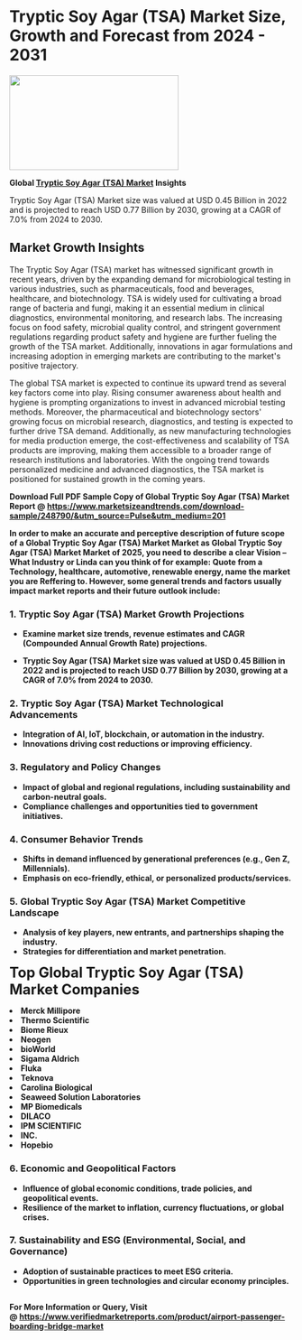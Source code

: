 <H1>Tryptic Soy Agar (TSA) Market Size, Growth and Forecast from 2024 - 2031</H1><img class="aligncenter size-medium wp-image-584254" src="https://thirdeyenews.in/wp-content/uploads/2024/09/Global-Market-Research-300x168.jpeg" alt="" width="300" height="168" /><p><strong>Global&nbsp;<a href="https://www.marketsizeandtrends.com/download-sample/248790/&amp;utm_source=Pulse&amp;utm_medium=201">Tryptic Soy Agar (TSA) Market</a> Insights</strong></p><p>Tryptic Soy Agar (TSA) Market size was valued at USD 0.45 Billion in 2022 and is projected to reach USD 0.77 Billion by 2030, growing at a CAGR of 7.0% from 2024 to 2030.</p><p><h2>Market Growth Insights</h2> <p>The Tryptic Soy Agar (TSA) market has witnessed significant growth in recent years, driven by the expanding demand for microbiological testing in various industries, such as pharmaceuticals, food and beverages, healthcare, and biotechnology. TSA is widely used for cultivating a broad range of bacteria and fungi, making it an essential medium in clinical diagnostics, environmental monitoring, and research labs. The increasing focus on food safety, microbial quality control, and stringent government regulations regarding product safety and hygiene are further fueling the growth of the TSA market. Additionally, innovations in agar formulations and increasing adoption in emerging markets are contributing to the market's positive trajectory.</p> <p><strong></strong></p> <p>The global TSA market is expected to continue its upward trend as several key factors come into play. Rising consumer awareness about health and hygiene is prompting organizations to invest in advanced microbial testing methods. Moreover, the pharmaceutical and biotechnology sectors' growing focus on microbial research, diagnostics, and testing is expected to further drive TSA demand. Additionally, as new manufacturing technologies for media production emerge, the cost-effectiveness and scalability of TSA products are improving, making them accessible to a broader range of research institutions and laboratories. With the ongoing trend towards personalized medicine and advanced diagnostics, the TSA market is positioned for sustained growth in the coming years.</p> <p><strong></p><p><span class=""><strong>Download Full PDF Sample Copy of Global Tryptic Soy Agar (TSA) Market Report</strong> @ <a href="https://www.marketsizeandtrends.com/download-sample/248790/&amp;utm_source=Pulse&amp;utm_medium=201" target="_blank">https://www.marketsizeandtrends.com/download-sample/248790/&amp;utm_source=Pulse&amp;utm_medium=201</a></span></p><p>In order to make an accurate and perceptive description of future scope of a Global&nbsp;Tryptic Soy Agar (TSA) Market Market as Global&nbsp;Tryptic Soy Agar (TSA) Market Market of 2025, you need to describe a clear Vision &ndash; What Industry or Linda can you think of for example: Quote from a Technology, healthcare, automotive, renewable energy, name the market you are Reffering to. However, some general trends and factors usually impact market reports and their future outlook include:</p><h3>1.&nbsp;<strong>Tryptic Soy Agar (TSA) Market Growth Projections</strong></h3><ul><li>Examine market size trends, revenue estimates and CAGR (Compounded Annual Growth Rate) projections.</li><li><p>Tryptic Soy Agar (TSA) Market size was valued at USD 0.45 Billion in 2022 and is projected to reach USD 0.77 Billion by 2030, growing at a CAGR of 7.0% from 2024 to 2030.</p></li></ul><h3>2.&nbsp;<strong>Tryptic Soy Agar (TSA) Market Technological Advancements</strong></h3><ul><li>Integration of AI, IoT, blockchain, or automation in the industry.</li><li>Innovations driving cost reductions or improving efficiency.</li></ul><h3>3.&nbsp;<strong>Regulatory and Policy Changes</strong></h3><ul><li>Impact of global and regional regulations, including sustainability and carbon-neutral goals.</li><li>Compliance challenges and opportunities tied to government initiatives.</li></ul><h3>4.&nbsp;<strong>Consumer Behavior Trends</strong></h3><ul><li>Shifts in demand influenced by generational preferences (e.g., Gen Z, Millennials).</li><li>Emphasis on eco-friendly, ethical, or personalized products/services.</li></ul><h3>5.&nbsp;<strong>Global Tryptic Soy Agar (TSA) Market Competitive Landscape</strong></h3><ul><li>Analysis of key players, new entrants, and partnerships shaping the industry.</li><li>Strategies for differentiation and market penetration.</li></ul><p data-pm-slice="1 1 []"><span style="color: inherit; font-family: inherit; font-size: 25px;">Top Global Tryptic Soy Agar (TSA) Market Companies</span></p><div class="" data-test-id=""><p><li>Merck Millipore</li><li> Thermo Scientific</li><li> Biome Rieux</li><li> Neogen</li><li> bioWorld</li><li> Sigama Aldrich</li><li> Fluka</li><li> Teknova</li><li> Carolina Biological</li><li> Seaweed Solution Laboratories</li><li> MP Biomedicals</li><li> DILACO</li><li> IPM SCIENTIFIC</li><li>INC.</li><li> Hopebio</li></p></div><h3>6.&nbsp;<strong>Economic and Geopolitical Factors</strong></h3><ul><li>Influence of global economic conditions, trade policies, and geopolitical events.</li><li>Resilience of the market to inflation, currency fluctuations, or global crises.</li></ul><h3>7.&nbsp;<strong>Sustainability and ESG (Environmental, Social, and Governance)</strong></h3><ul><li>Adoption of sustainable practices to meet ESG criteria.</li><li>Opportunities in green technologies and circular economy principles.</li></ul><h2><strong style="font-size: 14px;">For More Information or Query, Visit @&nbsp;</strong><a style="background-color: #ffffff; font-size: 14px;" href="https://www.marketsizeandtrends.com/report/tryptic-soy-agar-tsa-market/" target="_blank">https://www.verifiedmarketreports.com/product/airport-passenger-boarding-bridge-market</a></h2>
